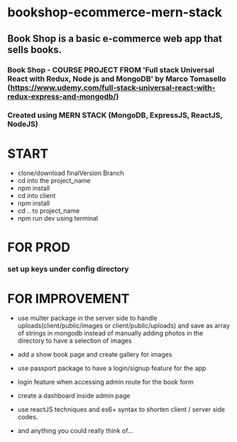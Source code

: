 # bookshop-ecommerce-mern-stack

## Book Shop is a basic e-commerce web app that sells books.

### Book Shop - COURSE PROJECT FROM 'Full stack Universal React with Redux, Node js and MongoDB' by Marco Tomasello (https://www.udemy.com/full-stack-universal-react-with-redux-express-and-mongodb/)

### Created using MERN STACK (MongoDB, ExpressJS, ReactJS, NodeJS)

# START

- clone/download finalVersion Branch
- cd into the project_name
- npm install
- cd into client
- npm install
- cd .. to project_name
- npm run dev using terminal

# FOR PROD

### set up keys under config directory

# FOR IMPROVEMENT

- use multer package in the server side to handle uploads(client/public/images or client/public/uploads) and save as array of strings in mongodb instead of manually adding photos in the directory to have a selection of images

- add a show book page and create gallery for images

- use passport package to have a login/signup feature for the app

- login feature when accessing admin route for the book form

- create a dashboard inside admin page

- use reactJS techniques and es6+ syntax to shorten client / server side codes.

- and anything you could really think of...
